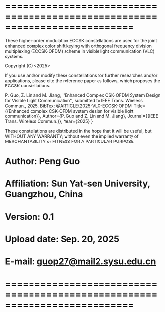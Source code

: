 # ==========================================================================
These higher-order modulation ECCSK constellations are used for the joint enhanced
complex color shift keying with orthogonal frequency division multiplexing (ECCSK-OFDM) 
scheme in visible light communication (VLC) systems.

Copyright (C) <2025>  <Peng Guo>

If you use and/or modify these constellations for further researches and/or
applications, please cite the reference paper as follows, which proposes
the ECCSK constellations.

P. Guo, Z. Lin and M. Jiang, ''Enhanced Complex CSK-OFDM System Design for
Visible Light Communication'', submitted to IEEE Trans. Wireless Commun., 2025.
BibTex: @ARTICLE{2025-VLC-ECCSK-OFDM,
Title={{Enhanced complex CSK-OFDM system design for visible light communication}},
Author={P. Guo and Z. Lin and M. Jiang},
Journal={{IEEE Trans. Wireless Commun.}},
Year={2025}
}

These constellations are distributed in the hope that it will be useful,
but WITHOUT ANY WARRANTY; without even the implied warranty of
MERCHANTABILITY or FITNESS FOR A PARTICULAR PURPOSE.

# Author: Peng Guo
# Affiliation: Sun Yat-sen University, Guangzhou, China
# Version: 0.1
# Upload date: Sep. 20, 2025
# E-mail: guop27@mail2.sysu.edu.cn
# ==========================================================================
